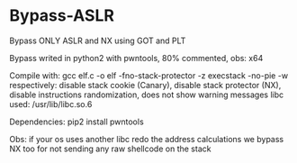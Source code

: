 # Bypass-ASLR
Bypass ONLY ASLR and NX using GOT and PLT

Bypass writed in python2 with pwntools, 80% commented, obs: x64

Compile with: gcc elf.c -o elf -fno-stack-protector -z execstack -no-pie -w
respectively: disable stack cookie (Canary), disable stack protector (NX), disable instructions randomization, does not show warning messages
libc used: /usr/lib/libc.so.6

Dependencies:
pip2 install pwntools

Obs: 
if your os uses another libc redo the address calculations
we bypass NX too for not sending any raw shellcode on the stack
